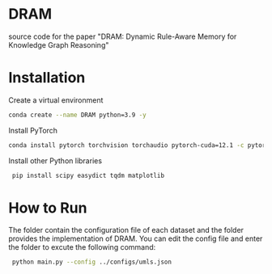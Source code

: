 # DRAM
source code for the paper "DRAM: Dynamic Rule-Aware Memory for Knowledge Graph Reasoning"
# Installation
Create a virtual environment
 ```bash
 conda create --name DRAM python=3.9 -y
 ```
Install PyTorch 
 ```bash
 conda install pytorch torchvision torchaudio pytorch-cuda=12.1 -c pytorch -c nvidia
```
Install other Python libraries
```bash
 pip install scipy easydict tqdm matplotlib 
```
# How to Run
The folder contain the configuration file of each dataset and the folder provides the implementation of DRAM. You can edit the config file and enter the folder to excute the following command:
```bash
 python main.py --config ../configs/umls.json
```
